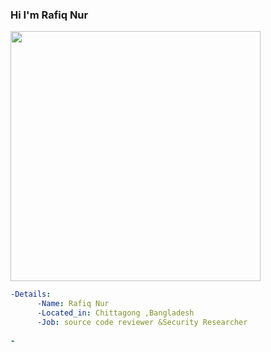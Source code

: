 ### Hi I'm Rafiq Nur

<img align='center' src='https://i.postimg.cc/Jz3y25Xf/IMG-20220624-004017-059.jpg' width='400"'>


```yaml
-Details:
      -Name: Rafiq Nur 
      -Located_in: Chittagong ,Bangladesh
      -Job: source code reviewer &Security Researcher
      
-

```
